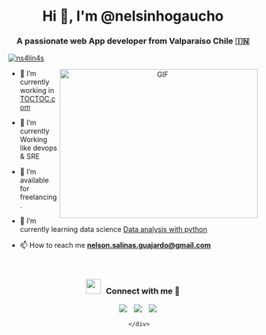 <h1 align="center">Hi 👋, I'm @nelsinhogaucho</h1>
<h3 align="center">A passionate web App developer from Valparaíso Chile &#127470;&#127475</h3>


<p align="left"> <a href="https://twitter.com/ns4lin4s" target="blank"><img src="https://img.shields.io/twitter/follow/ns4lin4s?logo=twitter&style=for-the-badge" alt="ns4lin4s" /></a> </p>

<a target="_blank" align="center">
  <img align="right" top="500" height="300" width="400" alt="GIF" src="https://media.giphy.com/media/SWoSkN6DxTszqIKEqv/giphy.gif">
</a>

- 🔭 I’m currently working in <a href="https://toctoc.com" target="blank">TOCTOC.com</a>

- 🌱 I’m currently Working like devops & SRE

- 🤝 I’m available for freelancing.

- 🌱 I’m currently learning data science <a href="https://www.freecodecamp.org/learn/data-analysis-with-python/" target="blank">Data analysis with python</a>


- 📫 How to reach me **nelson.salinas.guajardo@gmail.com**

<br/>
<h3 align="center" > <img src="https://media.giphy.com/media/iY8CRBdQXODJSCERIr/giphy.gif" width="30" height="30" style="margin-right: 10px;">Connect with me 🤝 </h3>

<p align="center">

 <div align="center"  class="icons-social" style="margin-left: 10px;">
        <a style="margin-left: 10px;"  target="_blank" href="https://www.linkedin.com/in/nelson-osvaldo-salinas/">
			<img src="https://img.icons8.com/doodle/40/000000/linkedin--v2.png"></a>
        <a style="margin-left: 10px;" target="_blank" href="https://github.com/ns4lin4s">
		<img src="https://img.icons8.com/doodle/40/000000/github--v1.png"></a>
		<a style="margin-left: 10px;" target="_blank" href="https://stackoverflow.com/users/5816339/ene-salinas?tab=profile">
				<img src="https://img.icons8.com/external-tal-revivo-color-tal-revivo/40/000000/external-stack-overflow-is-a-question-and-answer-site-for-professional-logo-color-tal-revivo.png"></a>
	   
		
		
      </div>

</p>
